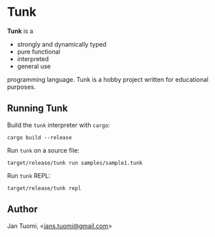 # Tunk

**Tunk** is a

- strongly and dynamically typed
- pure functional
- interpreted
- general use

programming language. Tunk is a hobby project written for educational purposes.

## Running Tunk

Build the `tunk` interpreter with `cargo`:

    cargo build --release

Run `tunk` on a source file:

    target/release/tunk run samples/sample1.tunk

Run `tunk` REPL:

    target/release/tunk repl

## Author

Jan Tuomi, <<jans.tuomi@gmail.com>>
